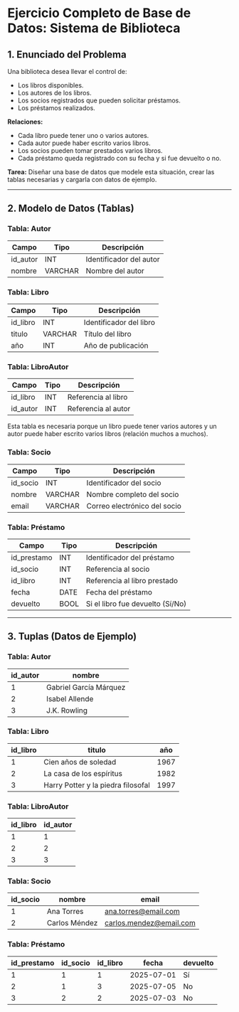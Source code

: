 # Ejercicio Completo de Base de Datos: Sistema de Biblioteca

## 1. Enunciado del Problema

Una biblioteca desea llevar el control de:
- Los libros disponibles.
- Los autores de los libros.
- Los socios registrados que pueden solicitar préstamos.
- Los préstamos realizados.

**Relaciones:**
- Cada libro puede tener uno o varios autores.
- Cada autor puede haber escrito varios libros.
- Los socios pueden tomar prestados varios libros.
- Cada préstamo queda registrado con su fecha y si fue devuelto o no.

**Tarea:**
Diseñar una base de datos que modele esta situación, crear las tablas necesarias y cargarla con datos de ejemplo.

---

## 2. Modelo de Datos (Tablas)

### Tabla: Autor
| Campo     | Tipo    | Descripción              |
|-----------|---------|--------------------------|
| id_autor  | INT     | Identificador del autor  |
| nombre    | VARCHAR | Nombre del autor         |

### Tabla: Libro
| Campo     | Tipo    | Descripción              |
|-----------|---------|--------------------------|
| id_libro  | INT     | Identificador del libro  |
| titulo    | VARCHAR | Título del libro         |
| año       | INT     | Año de publicación       |

### Tabla: LibroAutor
| Campo     | Tipo    | Descripción              |
|-----------|---------|--------------------------|
| id_libro  | INT     | Referencia al libro      |
| id_autor  | INT     | Referencia al autor      |

Esta tabla es necesaria porque un libro puede tener varios autores y un autor puede haber escrito varios libros (relación muchos a muchos).

### Tabla: Socio
| Campo     | Tipo    | Descripción                  |
|-----------|---------|------------------------------|
| id_socio  | INT     | Identificador del socio      |
| nombre    | VARCHAR | Nombre completo del socio    |
| email     | VARCHAR | Correo electrónico del socio |

### Tabla: Préstamo
| Campo       | Tipo    | Descripción                        |
|-------------|---------|------------------------------------|
| id_prestamo | INT     | Identificador del préstamo         |
| id_socio    | INT     | Referencia al socio                |
| id_libro    | INT     | Referencia al libro prestado       |
| fecha       | DATE    | Fecha del préstamo                 |
| devuelto    | BOOL    | Si el libro fue devuelto (Sí/No)   |

---

## 3. Tuplas (Datos de Ejemplo)

### Tabla: Autor
| id_autor | nombre                  |
|----------|-------------------------|
| 1        | Gabriel García Márquez  |
| 2        | Isabel Allende          |
| 3        | J.K. Rowling            |

### Tabla: Libro
| id_libro | titulo                                   | año |
|----------|------------------------------------------|-----|
| 1        | Cien años de soledad                     | 1967|
| 2        | La casa de los espíritus                 | 1982|
| 3        | Harry Potter y la piedra filosofal        | 1997|

### Tabla: LibroAutor
| id_libro | id_autor |
|----------|----------|
| 1        | 1        |
| 2        | 2        |
| 3        | 3        |

### Tabla: Socio
| id_socio | nombre         | email                      |
|----------|---------------|----------------------------|
| 1        | Ana Torres     | ana.torres@email.com       |
| 2        | Carlos Méndez  | carlos.mendez@email.com    |

### Tabla: Préstamo
| id_prestamo | id_socio | id_libro | fecha       | devuelto |
|-------------|----------|----------|-------------|----------|
| 1           | 1        | 1        | 2025-07-01  | Sí       |
| 2           | 1        | 3        | 2025-07-05  | No       |
| 3           | 2        | 2        | 2025-07-03  | No       |